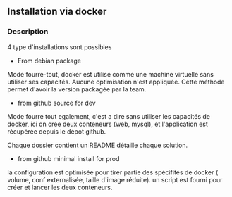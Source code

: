 ## Installation via docker

### Description

4 type d'installations sont possibles

* From debian package

Mode fourre-tout, docker est utilisé comme une machine virtuelle sans utiliser ses capacités. Aucune optimisation n'est appliquée. Cette méthode permet d'avoir la version packagée par la team.

* from github source for dev

 Mode fourre tout egalement, c'est a dire sans utiliser les capacités de docker, ici on crée deux conteneurs (web, mysql), et l'application est récupérée depuis le dépot github.
 
 Chaque dossier contient un README détaille chaque solution.

* from github minimal install for prod

la configuration est optimisée pour tirer partie des spécifités de docker ( volume, conf externalisée, taille d'image réduite). un script est fourni pour créer et lancer les deux conteneurs.

